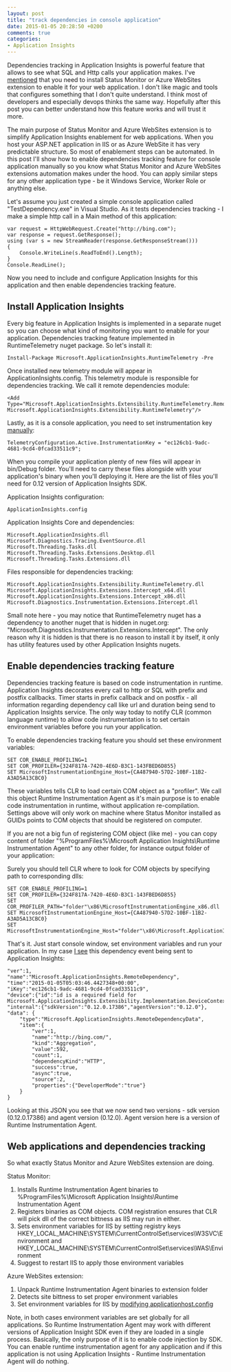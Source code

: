 ```yaml
---
layout: post
title: "track dependencies in console application"
date: 2015-01-05 20:28:50 +0200
comments: true
categories: 
- Application Insights
---
```

Dependencies tracking in Application Insights is powerful feature that allows to see what SQL and Http calls your application makes. I've [mentioned](/blog/2014/12/28/application-insights-extension-for-azure-websites/) that you need to install Status Monitor or Azure WebSites extension to enable it for your web application. I don't like magic and tools that configures something that I don't quite understand. I think most of developers and especially devops thinks the same way. Hopefully after this post you can better understand how this feature works and will trust it more.   

The main purpose of Status Monitor and Azure WebSites extension is to simplify Application Insights enablement for web applications. When you host your ASP.NET application in IIS or as Azure WebSite it has very predictable structure. So most of enablement steps can be automated. In this post I'll show how to enable dependencies tracking feature for console application manually so you know what Status Monitor and Azure WebSites extensions automation makes under the hood. You can apply similar steps for any other application type - be it Windows Service, Worker Role or anything else.  


Let's assume you just created a simple console application called "TestDependency.exe" in Visual Studio. As it tests dependencies tracking - I make a simple http call in a Main method of this application:

``` 
var request = HttpWebRequest.Create("http://bing.com");
var response = request.GetResponse();
using (var s = new StreamReader(response.GetResponseStream()))
{
    Console.WriteLine(s.ReadToEnd().Length);
}
Console.ReadLine();
```

Now you need to include and configure Application Insights for this application and then enable dependencies tracking feature. 


Install Application Insights
----------------------------

Every big feature in Application Insights is implemented in a separate nuget so you can choose what kind of monitoring you want to enable for your application. Dependencies tracking feature implemented in RuntimeTelemetry nuget package. So let's install it:

```
Install-Package Microsoft.ApplicationInsights.RuntimeTelemetry -Pre
```

Once installed new telemetry module will appear in ApplicationInsights.config. This telemetry module is responsible for dependencies tracking. We call it remote dependencies module:

``` 
<Add Type="Microsoft.ApplicationInsights.Extensibility.RuntimeTelemetry.RemoteDependencyModule, Microsoft.ApplicationInsights.Extensibility.RuntimeTelemetry"/>
```

Lastly, as it is a console application, you need to set instrumentation key [manually](/blog/2014/11/17/programmatically-set-instrumenttion-key/): 

``` 
TelemetryConfiguration.Active.InstrumentationKey = "ec126cb1-9adc-4681-9cd4-0fcad33511c9";
```

When you compile your application plenty of new files will appear in bin/Debug folder. You'll need to carry these files alongside with your application's binary when you'll deploying it. Here are the list of files you'll need for 0.12 version of Application Insights SDK.

Application Insights configuration:

``` 
ApplicationInsights.config
```

Application Insights Core and dependencies:

```
Microsoft.ApplicationInsights.dll
Microsoft.Diagnostics.Tracing.EventSource.dll
Microsoft.Threading.Tasks.dll
Microsoft.Threading.Tasks.Extensions.Desktop.dll
Microsoft.Threading.Tasks.Extensions.dll
```

Files responsible for dependencies tracking:

```
Microsoft.ApplicationInsights.Extensibility.RuntimeTelemetry.dll
Microsoft.ApplicationInsights.Extensions.Intercept_x64.dll
Microsoft.ApplicationInsights.Extensions.Intercept_x86.dll
Microsoft.Diagnostics.Instrumentation.Extensions.Intercept.dll
```

Small note here - you may notice that RuntimeTelemetry nuget has a dependency to another nuget that is hidden in nuget.org: "Microsoft.Diagnostics.Instrumentation.Extensions.Intercept". The only reason why it is hidden is that there is no reason to install it by itself, it only has utility features used by other Application Insights nugets.


Enable dependencies tracking feature
------------------------------------

Dependencies tracking feature is based on code instrumentation in runtime. Application Insights decorates every call to http or SQL with prefix and postfix callbacks. Timer starts in prefix callback and on postfix - all information regarding dependency call like url and duration being send to Application Insights service. The only way today to notify CLR (common language runtime) to allow code instrumentation is to set certain environment variables before you run your application. 

To enable dependencies tracking feature you should set these environment variables:

```
SET COR_ENABLE_PROFILING=1
SET COR_PROFILER={324F817A-7420-4E6D-B3C1-143FBED6D855}
SET MicrosoftInstrumentationEngine_Host={CA487940-57D2-10BF-11B2-A3AD5A13CBC0}
```

These variables tells CLR to load certain COM object as a "profiler". We call this object Runtime Instrumentation Agent as it's main purpose is to enable code instrumentation in runtime, without application re-compilation. Settings above will only work on machine where Status Monitor installed as GUIDs points to COM objects that should be registered on computer. 

If you are not a big fun of registering COM object (like me) - you can copy content of folder "%ProgramFiles%\Microsoft Application Insights\Runtime Instrumentation Agent" to any other folder, for instance output folder of your application: 

Surely you should tell CLR where to look for COM objects by specifying path to corresponding dlls:

```
SET COR_ENABLE_PROFILING=1
SET COR_PROFILER={324F817A-7420-4E6D-B3C1-143FBED6D855}
SET COR_PROFILER_PATH="folder"\x86\MicrosoftInstrumentationEngine_x86.dll
SET MicrosoftInstrumentationEngine_Host={CA487940-57D2-10BF-11B2-A3AD5A13CBC0}
SET MicrosoftInstrumentationEngine_Host="folder"\x86\Microsoft.ApplicationInsights.ExtensionsHost_x86.dll
```

That's it. Just start console window, set environment variables and run your application. In my case [I see](/blog/2014/12/19/proxy-application-insights-events/) this dependency event being sent to Application Insights:

``` 
"ver":1,
"name":"Microsoft.ApplicationInsights.RemoteDependency",
"time":"2015-01-05T05:03:46.4427348+00:00",
"iKey":"ec126cb1-9adc-4681-9cd4-0fcad33511c9",
"device":{"id":"id is a required field for Microsoft.ApplicationInsights.Extensibility.Implementation.DeviceContext"},
"internal":{"sdkVersion":"0.12.0.17386","agentVersion":"0.12.0"},
"data": {
	"type":"Microsoft.ApplicationInsights.RemoteDependencyData",
 	"item":{
 		"ver":1,
 		"name":"http://bing.com/",
 		"kind":"Aggregation",
 		"value":592,
 		"count":1,
 		"dependencyKind":"HTTP",
 		"success":true,
 		"async":true,
 		"source":2,
 		"properties":{"DeveloperMode":"true"}
 	}
}
```

Looking at this JSON you see that we now send two versions - sdk version (0.12.0.17386) and agent version (0.12.0). Agent version here is a version of Runtime Instrumentation Agent.

Web applications and dependencies tracking
------------------------------------------

So what exactly Status Monitor and Azure WebSites extension are doing. 

Status Monitor:

1. Installs Runtime Instrumentation Agent binaries to %ProgramFiles%\Microsoft Application Insights\Runtime Instrumentation Agent
2. Registers binaries as COM objects. COM registration ensures that CLR will pick dll of the correct bittness as IIS may run in either.
3. Sets environment variables for IIS by setting registry keys HKEY_LOCAL_MACHINE\SYSTEM\CurrentControlSet\services\W3SVC\Environment and HKEY_LOCAL_MACHINE\SYSTEM\CurrentControlSet\services\WAS\Environment
4. Suggest to restart IIS to apply those environment variables

Azure WebSites extension:

1. Unpack Runtime Instrumentation Agent binaries to extension folder
2. Detects site bittness to set proper environment variables 
3. Set environment variables for IIS by [modifying applicationhost.config](http://to_find_a_link)

Note, in both cases environment variables are set globally for all applications. So Runtime Instrumentation Agent may work with different versions of Application Insight SDK even if they are loaded in a single process. Basically, the only purpose of it is to enable code injection by SDK. You can enable runtime instrumentation agent for any application and if this application is not using Application Insights - Runtime Instrumentation Agent will do nothing.
